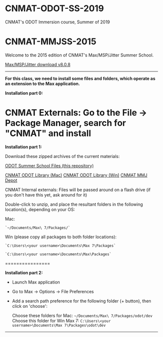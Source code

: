 # CNMAT-ODOT-SS-2019
CNMAT's ODOT Immersion course, Summer of 2019


CNMAT-MMJSS-2015
================

Welcome to the 2015 edition of CNMAT's Max/MSP/Jitter Summer School.

[Max/MSP/Jitter download v8.0.8](https://cycling74.com/downloads)

---
**For this class, we need to install some files and folders, which operate as an extension to the Max application.**

**Installation part 0:**

CNMAT Externals:  Go to the File -> Package Manager, search for "CNMAT" and install
================

**Installation part 1:**

Download these zipped archives of the current materials:

[ODOT Summer School Files (this repository)]()

[CNMAT ODOT Library (Mac)](https://github.com/CNMAT/CNMAT-odot/releases/download/v1.2-20_beta/odot-Max-MacOSX-v1.2-20_beta.tgz)
[CNMAT ODOT Library (Win)](https://github.com/CNMAT/CNMAT-odot/releases/download/v1.2-20_beta/odot-Max-Win32-64-v1.2-20_beta.zip)
[CNMAT MMJ Depot](https://github.com/CNMAT/CNMAT-MMJ-Depot/releases/download/v3.1.1/CNMAT-MMJ-Depot.zip)

CNMAT Internal externals:  Files will be passed around on a flash drive (if you don't have this yet, ask around for it)

Double-click to unzip, and place the resultant folders in the following location(s), depending on your OS:

Mac:

    `~/Documents/Max\ 7/Packages/`

Win (please copy all packages to both folder locations):

    `C:\Users\<your username>\Documents\Max 7\Packages`

    `C:\Users\<your username>\Documents\Max\Packages`

================

**Installation part 2:**

- Launch Max application

- Go to Max -> Options -> File Preferences

- Add a search path preference for the following folder (+ button), then click on 'choose':

    Choose these folders for Mac:  	`~/Documents/Max\ 7/Packages/odot/dev`
    Choose this folder for Win Max 7:  `C:\Users\<your username>\Documents\Max 7\Packages\odot\dev`

---